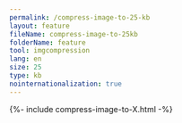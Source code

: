 ```yaml
---
permalink: /compress-image-to-25-kb
layout: feature
fileName: compress-image-to-25kb
folderName: feature
tool: imgcompression
lang: en
size: 25
type: kb
nointernationalization: true
---
```

{%- include compress-image-to-X.html -%}
      